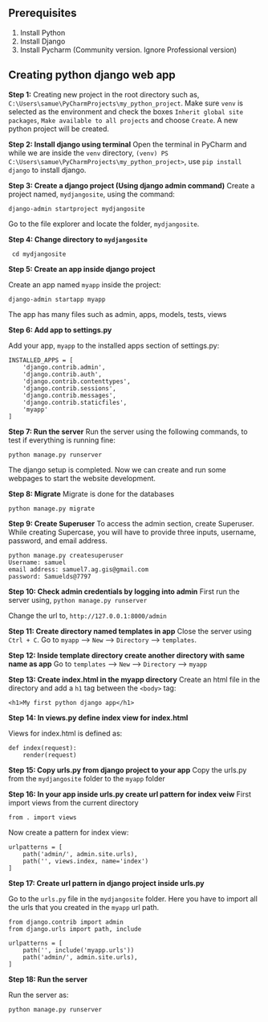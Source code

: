 
## Prerequisites
1. Install Python
2. Install Django
3. Install Pycharm (Community version. Ignore Professional version)

## Creating python django web app
**Step 1:** Creating new project in the root directory such as, `C:\Users\samue\PyCharmProjects\my_python_project`. Make sure `venv` is selected as the environment and
check the boxes `Inherit global site packages`, `Make available to all projects` and choose `Create`. A new python project will be created.

**Step 2: Install django using terminal**
Open the terminal in PyCharm and while we are inside the `venv` directory, `(venv) PS C:\Users\samue\PyCharmProjects\my_python_project>`, use `pip install django`
to install django.

**Step 3: Create a django project (Using django admin command)**
Create a project named, `mydjangosite`, using the command:

```
django-admin startproject mydjangosite
```

Go to the file explorer and locate the folder, `mydjangosite`.

**Step 4: Change directory to `mydjangosite`**

```
 cd mydjangosite
```

**Step 5: Create an app inside django project**

Create an app named `myapp` inside the project:

```
django-admin startapp myapp
```

The app has many files such as admin, apps, models, tests, views

**Step 6: Add app to settings.py**

Add your app, `myapp` to the installed apps section of settings.py:

```
INSTALLED_APPS = [
    'django.contrib.admin',
    'django.contrib.auth',
    'django.contrib.contenttypes',
    'django.contrib.sessions',
    'django.contrib.messages',
    'django.contrib.staticfiles',
    'myapp'
]
```

**Step 7: Run the server**
Run the server using the following commands, to test if everything is running fine:

```
python manage.py runserver
```

The django setup is completed. Now we can create and run some webpages to start the website development.

**Step 8: Migrate**
Migrate is done for the databases

```
python manage.py migrate
```

**Step 9: Create Superuser**
To access the admin section, create Superuser. While creating Supercase, you will have to provide three inputs, username, password, and email address.

```
python manage.py createsuperuser
Username: samuel
email address: samuel7.ag.gis@gmail.com
password: Samuelds@7797
```

**Step 10: Check admin credentials by logging into admin**
First run the server using, `python manage.py runserver`

Change the url to, `http://127.0.0.1:8000/admin`

**Step 11: Create directory named templates in app**
Close the server using `Ctrl + C`. Go to `myapp` --> `New` --> `Directory` --> `templates`.

**Step 12: Inside template directory create another directory with same name as app**
Go to `templates` --> `New` --> `Directory` --> `myapp`

**Step 13: Create index.html in the myapp directory**
Create an html file in the directory and add a `h1` tag between the `<body>` tag:

```
<h1>My first python django app</h1>
```

**Step 14: In views.py define index view for index.html**

Views for index.html is defined as:
```
def index(request):
    render(request)
```

**Step 15: Copy urls.py from django project to your app**
Copy the urls.py from the `mydjangosite` folder to the `myapp` folder

**Step 16: In your app inside urls.py create url pattern for index veiw**
First import views from the current directory

```
from . import views
```

Now create a pattern for index view:

```
urlpatterns = [
    path('admin/', admin.site.urls),
    path('', views.index, name='index')
]

```

**Step 17: Create url pattern in django project inside urls.py**

Go to the `urls.py` file in the `mydjangosite` folder. Here you have to import all the urls that you created in the `myapp` url path.

```
from django.contrib import admin
from django.urls import path, include

urlpatterns = [
    path('', include('myapp.urls'))
    path('admin/', admin.site.urls),
]
```

**Step 18: Run the server**

Run the server as:
```
python manage.py runserver
```
